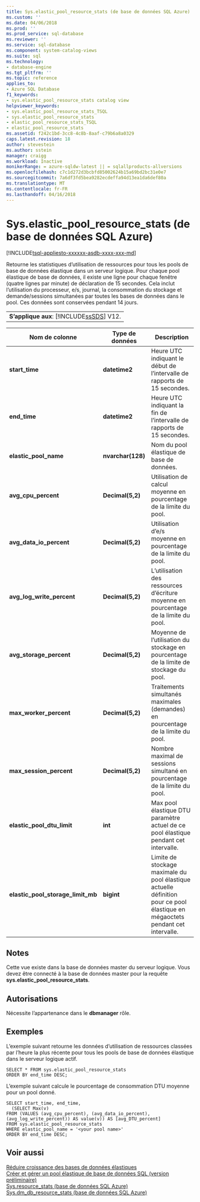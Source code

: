 ```yaml
---
title: Sys.elastic_pool_resource_stats (de base de données SQL Azure) | Documents Microsoft
ms.custom: ''
ms.date: 04/06/2018
ms.prod: ''
ms.prod_service: sql-database
ms.reviewer: ''
ms.service: sql-database
ms.component: system-catalog-views
ms.suite: sql
ms.technology:
- database-engine
ms.tgt_pltfrm: ''
ms.topic: reference
applies_to:
- Azure SQL Database
f1_keywords:
- sys.elastic_pool_resource_stats catalog view
helpviewer_keywords:
- sys.elastic_pool_resource_stats_TSQL
- sys.elastic_pool_resource_stats
- elastic_pool_resource_stats_TSQL
- elastic_pool_resource_stats
ms.assetid: f242c1bd-3cc8-4c8b-8aaf-c79b6a8a0329
caps.latest.revision: 18
author: stevestein
ms.author: sstein
manager: craigg
ms.workload: Inactive
monikerRange: = azure-sqldw-latest || = sqlallproducts-allversions
ms.openlocfilehash: c7c1d272d3bcbfd85002624b15a69bd2bc31e0e7
ms.sourcegitcommit: 7a6df3fd5bea9282ecdeffa94d13ea1da6def80a
ms.translationtype: MT
ms.contentlocale: fr-FR
ms.lasthandoff: 04/16/2018
---
```

# <a name="syselasticpoolresourcestats-azure-sql-database"></a>Sys.elastic_pool_resource_stats (de base de données SQL Azure)
[!INCLUDE[tsql-appliesto-xxxxxx-asdb-xxxx-xxx-md](../../includes/tsql-appliesto-xxxxxx-asdb-xxxx-xxx-md.md)]

  Retourne les statistiques d’utilisation de ressources pour tous les pools de base de données élastique dans un serveur logique. Pour chaque pool élastique de base de données, il existe une ligne pour chaque fenêtre (quatre lignes par minute) de déclaration de 15 secondes. Cela inclut l’utilisation du processeur, e/s, journal, la consommation du stockage et demande/sessions simultanées par toutes les bases de données dans le pool. Ces données sont conservées pendant 14 jours. 
  
||  
|-|  
|**S’applique aux**: [!INCLUDE[ssSDS](../../includes/sssds-md.md)] V12.|  
  
|Nom de colonne|Type de données| Description|  
|-----------------|---------------|-----------------|  
|**start_time**|**datetime2**|Heure UTC indiquant le début de l’intervalle de rapports de 15 secondes.|  
|**end_time**|**datetime2**|Heure UTC indiquant la fin de l’intervalle de rapports de 15 secondes.|  
|**elastic_pool_name**|**nvarchar(128)**|Nom du pool élastique de base de données.|  
|**avg_cpu_percent**|**Decimal(5,2)**|Utilisation de calcul moyenne en pourcentage de la limite du pool.|  
|**avg_data_io_percent**|**Decimal(5,2)**|Utilisation d’e/s moyenne en pourcentage de la limite du pool.|  
|**avg_log_write_percent**|**Decimal(5,2)**|L’utilisation des ressources d’écriture moyenne en pourcentage de la limite du pool.|  
|**avg_storage_percent**|**Decimal(5,2)**|Moyenne de l’utilisation du stockage en pourcentage de la limite de stockage du pool.|  
|**max_worker_percent**|**Decimal(5,2)**|Traitements simultanés maximales (demandes) en pourcentage de la limite du pool.|  
|**max_session_percent**|**Decimal(5,2)**|Nombre maximal de sessions simultané en pourcentage de la limite du pool.|  
|**elastic_pool_dtu_limit**|**int**|Max pool élastique DTU paramètre actuel de ce pool élastique pendant cet intervalle.|  
|**elastic_pool_storage_limit_mb**|**bigint**|Limite de stockage maximale du pool élastique actuelle définition pour ce pool élastique en mégaoctets pendant cet intervalle.|  
  
## <a name="remarks"></a>Notes  
 Cette vue existe dans la base de données master du serveur logique. Vous devez être connecté à la base de données master pour la requête **sys.elastic_pool_resource_stats**.  
  
## <a name="permissions"></a>Autorisations  
 Nécessite l’appartenance dans le **dbmanager** rôle.  
  
## <a name="examples"></a>Exemples  
 L’exemple suivant retourne les données d’utilisation de ressources classées par l’heure la plus récente pour tous les pools de base de données élastique dans le serveur logique actif.  
  
```  
SELECT * FROM sys.elastic_pool_resource_stats   
ORDER BY end_time DESC;  
```  
  
 L’exemple suivant calcule le pourcentage de consommation DTU moyenne pour un pool donné.  
  
```  
SELECT start_time, end_time,      
  (SELECT Max(v)      
FROM (VALUES (avg_cpu_percent), (avg_data_io_percent), (avg_log_write_percent)) AS value(v)) AS [avg_DTU_percent]    
FROM sys.elastic_pool_resource_stats   
WHERE elastic_pool_name = '<your pool name>'   
ORDER BY end_time DESC;  
```  
  
## <a name="see-also"></a>Voir aussi  
 [Réduire croissance des bases de données élastiques](https://azure.microsoft.com/documentation/articles/sql-database-elastic-pool/)   
 [Créer et gérer un pool élastique de base de données SQL (version préliminaire)](https://azure.microsoft.com/documentation/articles/sql-database-elastic-pool-portal/)   
 [Sys.resource_stats &#40;base de données SQL Azure&#41;](../../relational-databases/system-catalog-views/sys-resource-stats-azure-sql-database.md)   
 [Sys.dm_db_resource_stats &#40;base de données SQL Azure&#41;](../../relational-databases/system-dynamic-management-views/sys-dm-db-resource-stats-azure-sql-database.md)  
  
  
